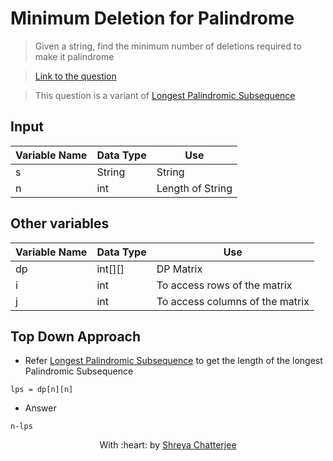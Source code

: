 # Minimum Deletion for Palindrome

> Given a string, find the minimum number of deletions required to make it palindrome

> [Link to the question](https://leetcode.com/problems/longest-common-subsequence/)

> This question is a variant of [Longest Palindromic Subsequence](https://github.com/Shreya549/last-minute-dsa/blob/main/Dynamic%20Programming/Longest-Palindromic-Subsequence.md)

## Input
| Variable Name | Data Type | Use | 
|---- | ----- | ----- |
| s | String | String |
| n | int | Length of String |

## Other variables
| Variable Name | Data Type | Use | 
|---- | ----- | ----- |
| dp | int[][] | DP Matrix |
| i | int | To access rows of the matrix |
| j | int | To access columns of the matrix |

## Top Down Approach

- Refer [Longest Palindromic Subsequence](https://github.com/Shreya549/last-minute-dsa/blob/main/Dynamic%20Programming/Longest-Palindromic-Subsequence.md) to get the length of the longest Palindromic Subsequence

```
lps = dp[n][n]
```
- Answer
```
n-lps
```

<p align="center">
	With :heart: by <a href="https://github.com/Shreya549" target="_blank">Shreya Chatterjee</a>
</p>
